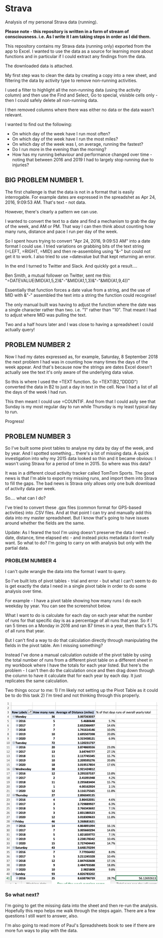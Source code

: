 # Strava
Analysis of my personal Strava data (running). 

**Please note - this repository is written in a form of stream of consciousness. i.e. As I write it I am taking steps in order as I did them.**

This repository contains my Strava data (running only) exported from the app to Excel. I wanted to use the data as a source for learning more about functions and in particular if I could extract any findings from the data.

The downloaded data is attached. 

My first step was to clean the data by creating a copy into a new sheet, and filtering the data by activity type to remove non-running activities. 

I used a filter to highlight all the non-running data (using the activity column) and then use the Find and Select, Go to special, visisble cells only - then I could safely delete all non-running data. 

I then removed columns where there was either no data or the data wasn't relevant.

I wanted to find out the following:

* On which day of the week have I run most often?
* On which day of the week have I run the most miles?
* On which day of the week was I, on average, running the fastest?
* Do I run more in the evening than the morning?
* How has my running behaviour and performance changed over time - noting that between 2016 and 2019 I had to largely stop running due to injuries?


## BIG PROBLEM NUMBER 1.

The first challenge is that the data is not in a format that is easily interrogable. For example dates are expressed in the spreadshet as Apr 24, 2016, 9:09:53 AM.  That's text - not data.

However, there's clearly a pattern we can use.

I  wanted to convert the text to a date and find a mechanism to grab the day of the week, and AM or PM. That way I can then think about counting how many runs, distance and pace I run  per day of the week.

So I spent hours trying to convert "Apr 24, 2016, 9:09:53 AM" into a date format I could use. I tried variations on grabbing bits of the text string (=LEFT, =RIGHT, =MID) and then re-assembling using "&-" but could not get it to work. I also tried to use =datevalue but that kept returning an error.

In the end I turned to Twitter and Slack. And quickly got a result....

Ben Smith, a mutual follower on Twitter, sent me this: "=DATEVALUE(MID(A1,5,2)&"-"&MID(A1,1,3)&"-"&MID(A1,9,4))"

Essentially that function forces a date value from a string, and the use of MID with &"-" assembled the text into a string the function could recognise! 

The only manual built was having to adjust the function where the date was a single character rather than two. i.e. "1" rather than "10". That meant I had to adjust where MID was pulling the text.

Two and a half hours later and I was close to having a spreadsheet I could actually query!

##  PROBLEM NUMBER 2

Now I had my dates expressed as, for example, Saturday, 8 September 2018 the next problem I had was in counting how many times the days of the week appear. And that's because now the strings are dates Excel doesn't actually see the text it's only aware of the underlying data value.

So this is where I used the =TEXT function. So =TEXT(B2,"DDDD") converted the data in B2 to just a day in text in the cell. Now I had a list of all the days of the week I had run.

This then meant I could use =COUNTIF. And from that I could asily see that Sunday is my most regular day to run while Thursday is my least typical day to run. 

Progress!

##  PROBLEM NUMBER 3

So I've built some pivot tables to analyse my data by day of the week, and by year. And I spotted something... there's a lot of missing data. A quick investigation into why my 2015 data looked so thin and it became obvious: I wasn't  using Strava for a period of time in 2015. So where was this data?

It was in a different cloud activity tracker called TomTom Sports. The good news is that I'm able to export my missing runs, and  import them into Strava to fill the gaps. The bad news is Strava only allows only one bulk download of activity data per week. 

So.... what can I do? 

I've tried to convert these .gpx files (common format for GPS-based activities) into .CSV files. And at that point I can try and manually add this data into my master spreadsheet. But I know that's going to have issues around whether the fields are the same. 

Update: As I feared the tool I'm using doesn't preserve the data I need - date, distance, time elapsed etc - and instead picks metadata I don't really want. So what to do? I'm going to carry on with analysis but only with the partial data.

### PROBLEM NUMBER 4

I can't quite wrangle the data into the format I want to query. 

So I've built lots of pivot tables - trial and error - but what I can't seem to do is get exactly the data I need in a single pivot table in order to do some analysis over time.

For example - I have a pivot table showing how many runs I do each weekday by year. You can see the screenshot below. 

What I want to do is calculate for each day on each year what the number of runs for that specific day is as a percentage of all runs that year. So if I ran 5 times on a Monday in 2016 and ran 87 times in a year, then that's 5.7% of all runs that year. 

But I can't find a way to do that calculation directly through manipulating the fields in the pivot table. Am I missing something?

Instead I've done a manual calculation outside of the pivot table by using the total number of runs from a different pivot table on a different sheet in my workbook where I have the totals for each year listed. But here's the problem - I can't then do the calculation once and then drag down through the column to have it calculate that for each year by each day. It just replicates the same calculation.

Two things occur to me: 1) I'm likely not setting up the Pivot Table as it could be to do this task 2) I'm tired and not thinking through this properly.

![alt text](https://github.com/darrenwaters/strava/blob/main/Screenshot%202020-10-04%20at%2023.13.17.png)

### So what next?

I'm going to get the missing data into the sheet and then re-run the analysis. Hopefully this repo helps me walk through the steps again. There are a few questions I still want to answer, also.

I'm also going to read more of Paul's Spreadsheets book to see if there are more fun ways to play with the data.

